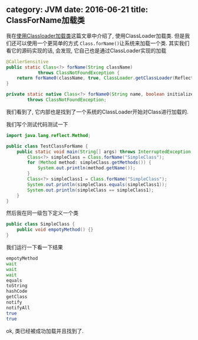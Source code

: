 category: JVM
date: 2016-06-21
title: ClassForName加载类
---
我在[使用Classloader加载类](http://www.ming15.wang/2016/01/29/jvm/使用Classloader加载类/)这篇文章中介绍了, 使用ClassLoader加载类. 但是我们还可以使用一个更简单的方式
`Class.forName()`让系统来加载一个类. 其实我们看它的源码实现的话, 会发现, 它自己也是通过ClassLoader实现的加载
```java
@CallerSensitive
public static Class<?> forName(String className)
            throws ClassNotFoundException {
    return forName0(className, true, ClassLoader.getClassLoader(Reflection.getCallerClass()));
}

private static native Class<?> forName0(String name, boolean initialize, ClassLoader loader)
        throws ClassNotFoundException;
```
我们看到了, 它内部也是找到了一个系统的ClassLoader开始对Class进行加载的.

我们写个测试代码测试一下
```java
import java.lang.reflect.Method;

public class TestClassForName {
    public static void main(String[] args) throws InterruptedException, ClassNotFoundException {
        Class<?> simpleClass = Class.forName("SimpleClass");
        for (Method method: simpleClass.getMethods()) {
            System.out.println(method.getName());
        }
        Class<?> simpleClass1 = Class.forName("SimpleClass");
        System.out.println(simpleClass.equals(simpleClass1));
        System.out.println(simpleClass == simpleClass1);
    }
}
```
然后我在同一级包下定义一个类
```java
public class SimpleClass {
    public void empotyMethod() {}
}
```
我们运行一下看一下结果
```bash
empotyMethod
wait
wait
wait
equals
toString
hashCode
getClass
notify
notifyAll
true
true
```
ok, 类已经被成功加载并且找到了.
